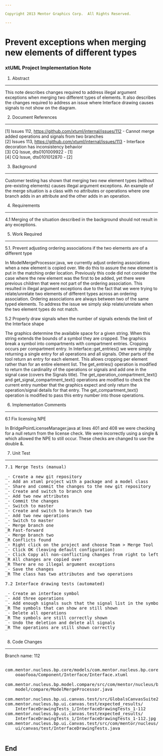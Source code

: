 ```yaml
---

Copyright 2013 Mentor Graphics Corp.  All Rights Reserved.

---
```


# Prevent exceptions when merging new elements of different types
### xtUML Project Implementation Note

1. Abstract
-----------
This note describes changes required to address illegal argument exceptions
when merging two different types of elements.  It also describes the changes
required to address an issue where Interface drawing causes signals to not show
on the diagram.

2. Document References
----------------------  
[1] Issues 112, https://github.com/xtuml/internal/issues/112 - Cannot merge
                                  added operations and signals from two branches   
[2] Issues 113, https://github.com/xtuml/internal/issues/113 - Interface
                                          decoration has inconsistency behavior   
[3] CQ Issue, dts0101009922 - [1]   
[4] CQ Issue, dts0101012870 - [2]   

3. Background
-------------
Customer testing has shown that merging two new element types (without 
pre-existing elements) causes illegal argument exceptions.  An example of the
merge situation is a class with no attributes or operations where one branch
adds in an attribute and the other adds in an operation.

4. Requirements
---------------
4.1 Merging of the situation described in the background should not result in
    any exceptions.
    
5. Work Required
----------------
5.1. Prevent adjusting ordering associations if the two elements are of a
     different type
     
In ModelMergeProcessor.java, we currently adjust ordering associations when a 
new element is copied over.  We do this to assure the new element is put in the
matching order location.  Previously this code did not consider the case where
the new element was the first to be added, yet there were previous children that
were not part of the ordering association.  This resulted in illegal argument
exceptions due to the fact that we were trying to relate/unrelate two elements
of different types across an ordering association.  Ordering associations are
always between two of the same typed elements.  To address the issue we simply
skip relate/unrelate when the two element types do not match.

5.2 Properly draw signals when the number of signals extends the limit of the
    Interface shape
    
The graphics determine the available space for a given string.  When this string
extends the bounds of a symbol they are cropped.  The graphics break a symbol
into compartments with compartment entries.  Cropping occurs per compartment
entry.  In Interface::get_entries() we were simply returning a single entry for
all operations and all signals.  Other parts of the tool return an entry for
each element.  This allows cropping per element rather than for an entire
element list.  The get_entries() operation is modified to return the cardinality
of the operations or signals and add one in the signal case (covers the Signals
title).  The get_operation_compartment_text() and get_signal_compartment_text()
operations are modified to check the current entry number that the graphics
expect and only return the operation/signal details for that entry.  The
get_compartment_text() operation is modified to pass this entry number into
those operations.

6. Implementation Comments
--------------------------
6.1 Fix licensing NPE

In BridgePointLicenseManager.java at lines 401 and 408 we were checking for a
null return from the license check.  We were incorrectly using a single & which
allowed the NPE to still occur.  These checks are changed to use the double &.

7. Unit Test
------------
<pre>
7.1 Merge Tests (manual)

_- Create a new git repository
_- Add an xtuml project with a package and a model class
_- Share and commit the changes to the new git repository
_- Create and switch to branch one
_- Add two new attributes
_- Commit the changes
_- Switch to master
_- Create and switch to branch two
_- Add two new operations
_- Switch to master
_- Merge branch one
_R Fast-forward
_- Merge branch two
_R Conflicts found
_- Right click on the project and choose Team > Merge Tool
_- Click OK (leaving default configuration)
_- Click Copy all non-conflicting changes from right to left
_R All changes are copied over
_R There are no illegal argument exceptions
_- Save the changes
_R The class has two attributes and two operations

7.2 Interface drawing tests (automated)

_- Create an interface symbol
_- Add three operations
_- Add enough signals such that the signal list in the symbol will be cropped
_R The symbols that can show are still shown
_- Delete all operations
_R The symbols are still correctly shown
_- Undo the deletion and delete all signals
_R The operations are still shown correctly

</pre>
8. Code Changes
---------------
Branch name: 112

<pre>

com.mentor.nucleus.bp.core/models/com.mentor.nucleus.bp.core/
    ooaofooa/Component/Interface/Interface.xtuml

com.mentor.nucleus.bp.model.compare/src/com/mentor/nucleus/bp/
    model/compare/ModelMergeProcessor.java

com.mentor.nucleus.bp.ui.canvas.test/src/GlobalsCanvasSuite2.java
com.mentor.nucleus.bp.ui.canvas.test/expected_results/
    InterfaceDrawingTests_1/InterfaceDrawingTests_1-112
com.mentor.nucleus.bp.ui.canvas.test/expected_results/
    InterfaceDrawingTests_1/InterfaceDrawingTests_1-112.jpg
com.mentor.nucleus.bp.ui.canvas.test/src/com/mentor/nucleus/bp/
    ui/canvas/test/InterfaceDrawingTests.java

</pre>

End
---

